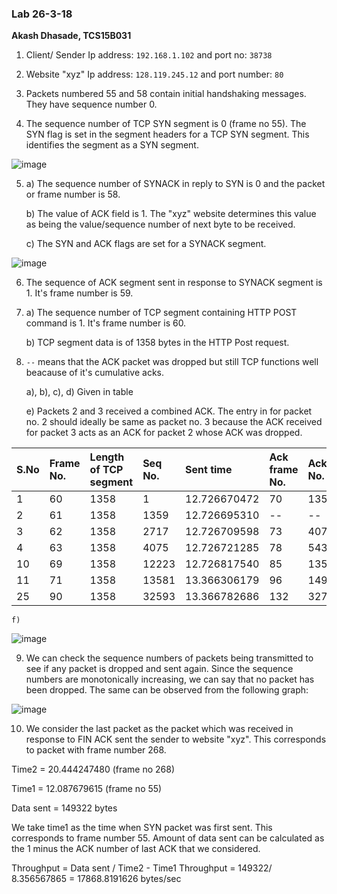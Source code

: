 ### Lab 26-3-18
**Akash Dhasade, TCS15B031**

1. Client/ Sender Ip address: `192.168.1.102` and port no: `38738`

2. Website "xyz" Ip address: `128.119.245.12` and port number: `80`

3. Packets numbered 55 and 58 contain initial handshaking messages. They have sequence number 0.

4. The sequence number of TCP SYN segment is 0 (frame no 55). The SYN flag is set in the segment headers for a TCP SYN segment. This identifies the segment as a SYN segment.

  ![image](https://user-images.githubusercontent.com/24961068/37906416-9f3eb834-311f-11e8-9996-ffc60951d94f.png)

5. a) The sequence number of SYNACK in reply to SYN is 0 and the packet or frame number is 58.

    b) The value of ACK field is 1. The "xyz" website determines this value as being the value/sequence number of next byte to be received.

    c) The SYN and ACK flags are set for a SYNACK segment.

  ![image](https://user-images.githubusercontent.com/24961068/37906468-dae8ec7e-311f-11e8-89ac-f29fad0eb5cb.png)

6. The sequence of ACK segment sent in response to SYNACK segment is 1. It's frame number is 59.

7. a) The sequence number of TCP segment containing HTTP POST command is 1. It's frame number is 60.

   b) TCP segment data is of 1358 bytes in the HTTP Post request.

8.  `--` means that the ACK packet was dropped but still TCP functions well beacause of it's cumulative acks.

    a), b), c), d) Given in table

     e) Packets 2 and 3 received a combined ACK. The entry in for packet no. 2 should ideally be same as packet no. 3 because the ACK received for packet 3 acts as an ACK for packet 2 whose ACK was dropped.


  | S.No     | Frame No.|Length of TCP segment| Seq No.| Sent time| Ack frame No. | Ack No. | Ack received time| RTT (seconds)|
  | :------------- | :------------- |:------------- |:------------- | :------------- |:------------- | :------------- |:------------- | :------------- |
  | 1       | 60 | 1358 | 1 | 12.726670472| 70| 1359| 13.366188730| 0.639518258|
  | 2      | 61 | 1358 | 1359 | 12.726695310| --|-- |-- | --|
  | 3      | 62 | 1358 |2717 | 12.726709598| 73|4075 |13.366190257 | 0.639480659|
  | 4      | 63 | 1358 |4075 | 12.726721285| 78|5433 |13.366191089 | 0.639469804|
  | 10      | 69 | 1358 |12223 | 12.726817540| 85|13581 |13.366570639 | 0.639753099|
  | 11      | 71 | 1358 |13581 | 13.366306179| 96|14939 |14.005899504 | 0.639593325|
  | 25      | 90 | 1358 |32593 | 13.366782686| 132|32769 |14.006303689 | 0.639521003|

    f)

  ![image](https://user-images.githubusercontent.com/24961068/37906474-dffd543e-311f-11e8-9496-8440ab761587.png)

9) We can check the sequence numbers of packets being transmitted to see if any packet is dropped and sent again. Since the sequence numbers are monotonically increasing, we can say that no packet has been dropped. The same can be observed from the following graph:

  ![image](https://user-images.githubusercontent.com/24961068/37906480-e3f4662c-311f-11e8-8adc-18b459869cc9.png)

10) We consider the last packet as the packet which was received in response to FIN ACK sent the sender to website "xyz". This corresponds to packet with frame number 268.

Time2 = 20.444247480 (frame no 268)

Time1 = 12.087679615 (frame no 55)

Data sent = 149322 bytes

We take time1 as the time when SYN packet was first sent. This corresponds to frame number 55. Amount of data sent can be calculated as the 1 minus the ACK number of last ACK that we considered.

Throughput = Data sent / Time2 - Time1
Throughput =  149322/ 8.356567865 = 17868.8191626 bytes/sec
